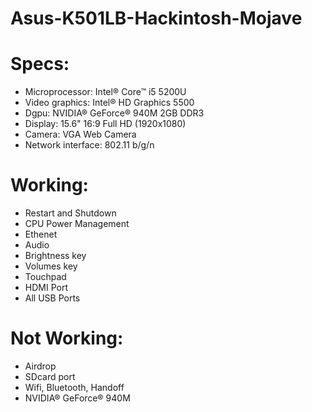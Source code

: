 # Asus-K501LB-Hackintosh-Mojave

# Specs:
- Microprocessor: Intel® Core™ i5 5200U
- Video graphics: Intel® HD Graphics 5500
- Dgpu: NVIDIA® GeForce® 940M 2GB DDR3
- Display: 15.6" 16:9 Full HD (1920x1080)
- Camera: VGA Web Camera
- Network interface: 802.11 b/g/n 

# Working:
- Restart and Shutdown
- CPU Power Management
- Ethenet 
- Audio 
- Brightness key
- Volumes key
- Touchpad
- HDMI Port
- All USB Ports

# Not Working:
- Airdrop
- SDcard port
- Wifi, Bluetooth, Handoff
- NVIDIA® GeForce® 940M 
